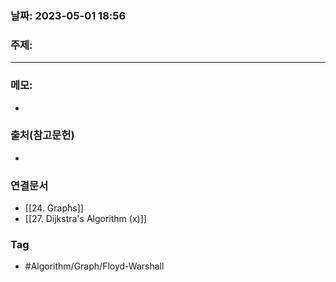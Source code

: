 ### 날짜: 2023-05-01 18:56

### 주제: 
---
### 메모: 
- 

### 출처(참고문헌) 
- 

### 연결문서 
- [[24. Graphs]]
- [[27. Dijkstra's Algorithm (x)]]

### Tag
- #Algorithm/Graph/Floyd-Warshall